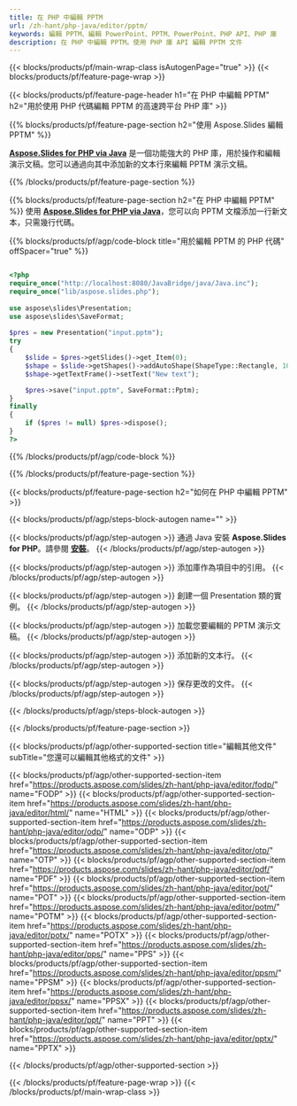 ```yaml
---
title: 在 PHP 中編輯 PPTM
url: /zh-hant/php-java/editor/pptm/
keywords: 編輯 PPTM、編輯 PowerPoint、PPTM、PowerPoint、PHP API、PHP 庫
description: 在 PHP 中編輯 PPTM。使用 PHP 庫 API 編輯 PPTM 文件
---
```


{{< blocks/products/pf/main-wrap-class isAutogenPage="true" >}}
{{< blocks/products/pf/feature-page-wrap >}}

{{< blocks/products/pf/feature-page-header h1="在 PHP 中編輯 PPTM" h2="用於使用 PHP 代碼編輯 PPTM 的高速跨平台 PHP 庫" >}}

{{% blocks/products/pf/feature-page-section h2="使用 Aspose.Slides 編輯 PPTM" %}}

[**Aspose.Slides for PHP via Java**](https://products.aspose.com/slides/zh-hant/php-java/) 是一個功能強大的 PHP 庫，用於操作和編輯演示文稿。您可以通過向其中添加新的文本行來編輯 PPTM 演示文稿。 

{{% /blocks/products/pf/feature-page-section %}}

{{% blocks/products/pf/feature-page-section  h2="在 PHP 中編輯 PPTM" %}}
使用 [**Aspose.Slides for PHP via Java**](https://products.aspose.com/slides/zh-hant/php-java/)，您可以向 PPTM 文檔添加一行新文本，只需幾行代碼。

{{% blocks/products/pf/agp/code-block title="用於編輯 PPTM 的 PHP 代碼" offSpacer="true" %}}

```php

<?php
require_once("http://localhost:8080/JavaBridge/java/Java.inc");
require_once("lib/aspose.slides.php");
 
use aspose\slides\Presentation;
use aspose\slides\SaveFormat;
 
$pres = new Presentation("input.pptm");
try
{
    $slide = $pres->getSlides()->get_Item(0);     
    $shape = $slide->getShapes()->addAutoShape(ShapeType::Rectangle, 10, 10, 100, 50);
    $shape->getTextFrame()->setText("New text");

    $pres->save("input.pptm", SaveFormat::Pptm);
}
finally
{
    if ($pres != null) $pres->dispose();
}
?>
```
{{% /blocks/products/pf/agp/code-block %}}

{{% /blocks/products/pf/feature-page-section %}}

{{< blocks/products/pf/feature-page-section  h2="如何在 PHP 中編輯 PPTM" >}}

{{< blocks/products/pf/agp/steps-block-autogen name="" >}}


{{< blocks/products/pf/agp/step-autogen >}}
通過 Java 安裝 **Aspose.Slides for PHP**。請參閱 [**安裝**](https://docs.aspose.com/slides/php-java/installation/)。
{{< /blocks/products/pf/agp/step-autogen >}}

{{< blocks/products/pf/agp/step-autogen >}}
添加庫作為項目中的引用。
{{< /blocks/products/pf/agp/step-autogen >}}

{{< blocks/products/pf/agp/step-autogen >}}
創建一個 Presentation 類的實例。
{{< /blocks/products/pf/agp/step-autogen >}}

{{< blocks/products/pf/agp/step-autogen >}}
加載您要編輯的 PPTM 演示文稿。
{{< /blocks/products/pf/agp/step-autogen >}}

{{< blocks/products/pf/agp/step-autogen >}}
添加新的文本行。
{{< /blocks/products/pf/agp/step-autogen >}}

{{< blocks/products/pf/agp/step-autogen >}}
保存更改的文件。
{{< /blocks/products/pf/agp/step-autogen >}}

{{< /blocks/products/pf/agp/steps-block-autogen >}}


{{< /blocks/products/pf/feature-page-section >}}

{{< blocks/products/pf/agp/other-supported-section title="編輯其他文件" subTitle="您還可以編輯其他格式的文件" >}}

{{< blocks/products/pf/agp/other-supported-section-item href="https://products.aspose.com/slides/zh-hant/php-java/editor/fodp/" name="FODP" >}}
{{< blocks/products/pf/agp/other-supported-section-item href="https://products.aspose.com/slides/zh-hant/php-java/editor/html/" name="HTML" >}}
{{< blocks/products/pf/agp/other-supported-section-item href="https://products.aspose.com/slides/zh-hant/php-java/editor/odp/" name="ODP" >}}
{{< blocks/products/pf/agp/other-supported-section-item href="https://products.aspose.com/slides/zh-hant/php-java/editor/otp/" name="OTP" >}}
{{< blocks/products/pf/agp/other-supported-section-item href="https://products.aspose.com/slides/zh-hant/php-java/editor/pdf/" name="PDF" >}}
{{< blocks/products/pf/agp/other-supported-section-item href="https://products.aspose.com/slides/zh-hant/php-java/editor/pot/" name="POT" >}}
{{< blocks/products/pf/agp/other-supported-section-item href="https://products.aspose.com/slides/zh-hant/php-java/editor/potm/" name="POTM" >}}
{{< blocks/products/pf/agp/other-supported-section-item href="https://products.aspose.com/slides/zh-hant/php-java/editor/potx/" name="POTX" >}}
{{< blocks/products/pf/agp/other-supported-section-item href="https://products.aspose.com/slides/zh-hant/php-java/editor/pps/" name="PPS" >}}
{{< blocks/products/pf/agp/other-supported-section-item href="https://products.aspose.com/slides/zh-hant/php-java/editor/ppsm/" name="PPSM" >}}
{{< blocks/products/pf/agp/other-supported-section-item href="https://products.aspose.com/slides/zh-hant/php-java/editor/ppsx/" name="PPSX" >}}
{{< blocks/products/pf/agp/other-supported-section-item href="https://products.aspose.com/slides/zh-hant/php-java/editor/ppt/" name="PPT" >}}
{{< blocks/products/pf/agp/other-supported-section-item href="https://products.aspose.com/slides/zh-hant/php-java/editor/pptx/" name="PPTX" >}}


{{< /blocks/products/pf/agp/other-supported-section >}}

{{< /blocks/products/pf/feature-page-wrap >}}
{{< /blocks/products/pf/main-wrap-class >}}
